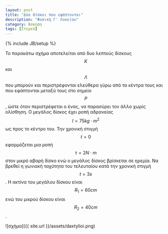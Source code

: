 ```yaml
---
layout: post
title: "Δύο δίσκοι που εφάπτονται"
description: "Φυσική Γ' Λυκείου"
category: Άσκηση
tags: [Στερεό]
---
```

{% include JB/setup %}

Το παρακάτω σχήμα αποτελείται από δυο λεπτούς δίσκους $$Κ$$ και $$Λ$$ που μπορούν και περιστρέφονται ελεύθερα γύρω από τα κέντρα τους και που εφάπτονται μεταξύ τους στο σημείο $$Ρ$$, ώστε όταν περιστρέφεται ο ένας, να παρασύρει τον άλλο χωρίς ολίσθηση. Ο μεγάλος δίσκος έχει ροπή αδρανείας $$Ι = 75 kg \cdot m^2$$ ως προς το κέντρο του. Την χρονική στιγμή $$t = 0$$ εφαρμόζεται μια ροπή $$τ = 2 Ν \cdot m$$ στον μικρό αβαρή δίσκο ενώ ο μεγάλος δίσκος βρίσκεται σε ηρεμία. Να βρεθεί η γωνιακή ταχύτητα του τελευταίου κατά την χρονική στιγμή $$t = 3 s$$. Η ακτίνα του μεγάλου δίσκου είναι $$R_1 = 60 cm$$ ενώ του μικρού δίσκου είναι $$R_2 = 40cm$$.

![σχήμα]({{ site.url }}/assets/daxtylioi.png) 

